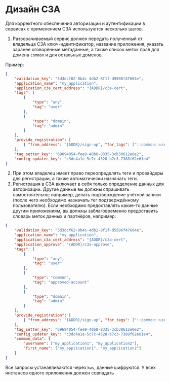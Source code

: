 # Дизайн C3A

Для корректного обеспечения авторизации и аутентификации в сервисах с применением C3A используются несколько шагов.

1. Разворачиваемый сервис должен передать полученный от владельца C3A ключ-идентификатор, название приложения, указать заранее оговорённые метаданные, а также список меток прав для домена `common` и для остальных доменов.

Пример:

```json
{
    "validation_key": "5d3dcf62-0b4c-4db2-8f1f-d5506f47604e",
    "application_name": "my_application",
    "application_c3a_cert_address": "{ADDR}/c3a-cert",
    "tags": [
        {
            "type": "any",
            "tag": "user"
        },
        {
            "type": "domain",
            "tag": "admin"
        }
    ],
    "provide_registration": [
        { "from_address": "{ADDR}/sign-up", "for_tags": ["::common::user"], "after_redirect": "{ADDR}/registered" }
    ],
    "tag_setter_key": "69694054-fee9-40b8-8335-3cb30612e0e2",
    "config_updater_key": "c3dc4a1e-5c7c-4528-b7c3-7388f62e61e4"
}
```

2. При этом владелец имеет право переопределять теги и провайдеры для регистрации, а также автоматически назначать теги.
3. Регистрация в C3A включает в себя только определение данных для авторизации. Другие данные вы должны спрашивать самостоятельно; например, делать подтверждение учётной записи (после чего необходимо назначать тег подтверждённому пользователю). Если необходимо предоставлять какие-то данные другим приложениям, вы должны заблаговременно предоставить словарь меток данных и партнёров, например:

```json
{
    "validation_key": "5d3dcf62-0b4c-4db2-8f1f-d5506f47604e",
    "application_name": "my_application",
    "application_c3a_cert_address": "{ADDR}/c3a-cert",
    "application_approve": "{ADDR}/c3a-approve",
    "tags": [
        {
            "type": "any",
            "tag": "user"
        },
        {
            "type": "common",
            "tag": "approved-account"
        },
        {
            "type": "domain",
            "tag": "admin"
        }
    ],
    "provide_registration": [
        { "from_address": "{ADDR}/sign-up", "for_tags": ["::common::user"], "after_redirect": "{ADDR}/registered" }
    ],
    "tag_setter_key": "69694054-fee9-40b8-8335-3cb30612e0e2",
    "config_updater_key": "c3dc4a1e-5c7c-4528-b7c3-7388f62e61e4",
    "common_data": {
        "username": ["my_application1", "my_application2"],
        "first_name": ["my_application1", "my_application2"]
    }
}
```

Все запросы устанавливаются через `kws`, данные шифруются. У всех инстансов одного приложения должен совпадать 
